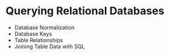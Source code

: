 # Querying Relational Databases
- Database Normalization 
- Database Keys 
- Table Relationships 
- Joining Table Data with SQL 
